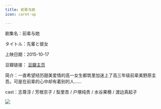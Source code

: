 ```yaml
---
title: 前辈与她
icon: caret-up

---
```


剧集名：前辈与她

タイトル：先輩と彼女

上映日期：2015-10-17

豆瓣链接： [豆瓣主页](https://movie.douban.com/subject/26361633/)

简介：一直希望经历甜美爱情的高一女生都筑里加迷上了高三年级前辈美野原圭吾。可是在前辈的心中却有着别的人……

cast：志尊淳 / 芳根京子 / 梨里杏 / 户塚纯贵 / 水谷果穂 / 渡边真起子

![](https://listpic.tsgsanjiao.com/movie/2015/2015qbyt.jpg)